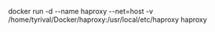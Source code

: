 docker run -d --name haproxy --net=host -v /home/tyrival/Docker/haproxy:/usr/local/etc/haproxy haproxy